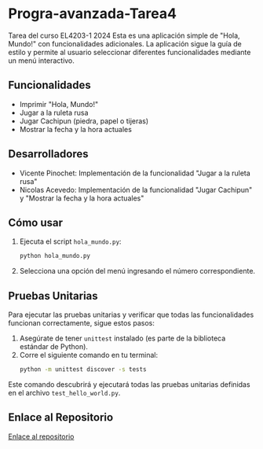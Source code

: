 # Progra-avanzada-Tarea4
 Tarea del curso EL4203-1  2024
Esta es una aplicación simple de "Hola, Mundo!" con funcionalidades adicionales. La aplicación sigue la guía de estilo y permite al usuario seleccionar diferentes funcionalidades mediante un menú interactivo.

## Funcionalidades

- Imprimir "Hola, Mundo!"
- Jugar a la ruleta rusa
- Jugar Cachipun (piedra, papel o tijeras)
- Mostrar la fecha y la hora actuales

## Desarrolladores

- Vicente Pinochet: Implementación de la funcionalidad "Jugar a la ruleta rusa"
- Nicolas Acevedo: Implementación de la funcionalidad "Jugar Cachipun" y "Mostrar la fecha y la hora actuales"

## Cómo usar

1. Ejecuta el script `hola_mundo.py`:
    ```sh
    python hola_mundo.py
    ```
2. Selecciona una opción del menú ingresando el número correspondiente.

## Pruebas Unitarias

Para ejecutar las pruebas unitarias y verificar que todas las funcionalidades funcionan correctamente, sigue estos pasos:

1. Asegúrate de tener `unittest` instalado (es parte de la biblioteca estándar de Python).
2. Corre el siguiente comando en tu terminal:
    ```sh
    python -m unittest discover -s tests
    ```

Este comando descubrirá y ejecutará todas las pruebas unitarias definidas en el archivo `test_hello_world.py`.

## Enlace al Repositorio

[Enlace al repositorio](https://github.com/Qajirr/Progra-avanzada-Tarea4)